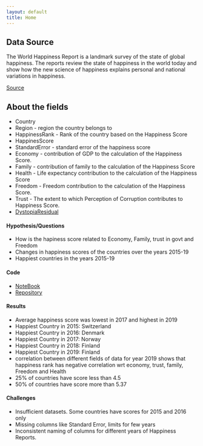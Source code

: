 ```yaml
---
layout: default
title: Home
---
```


## Data Source 
The World Happiness Report is a landmark survey of the state of global happiness. The reports review the state of happiness in the world today and show how the new science of happiness explains personal and national variations in happiness.

[Source](https://www.kaggle.com/unsdsn/world-happiness)

## About the fields 
- Country 
- Region - region the country belongs to 
- HappinessRank - Rank of the country based on the Happiness Score
- HappinesScore 
- StandardError - standard error of the happiness score 
- Economy -  contribution of GDP to the calculation of the Happiness Score.
- Family -  contribution of family to the calculation of the Happiness Score
- Health -  Life expectancy contribution to the calculation of the Happiness Score
- Freedom -  Freedom contribution to the calculation of the Happiness Score.
- Trust  - The extent to which Perception of Corruption contributes to Happiness Score.
- [DystopiaResidual](https://worldhappiness.report/faq/)

    
#### Hypothesis/Questions
- How is the hapiness score related to Economy, Family, trust in govt and Freedom 
- Changes in happiness scores of the countries over the years 2015-19
- Happiest countries in the years 2015-19

#### Code 
 - [NoteBook](https://github.com/sammy22/sudoku-CNN/image_processing.ipynb)
 - [Repository](https://github.com/sammy22/sudoku-CNN)

#### Results
- Average happiness score was lowest in 2017 and highest in 2019 
- Happiest Country in 2015: Switzerland
- Happiest Country in 2016: Denmark
- Happiest Country in 2017: Norway
- Happiest Country in 2018: Finland
- Happiest Country in 2019: Finland
- correlation between different fields of data for year 2019 shows that happiness rank has negative correlation wrt economy, trust, family, Freedom and Health 
- 25% of countries have score less than 4.5
- 50% of countries have score more than 5.37

#### Challenges
- Insufficient datasets. Some countries have scores for 2015 and 2016 only
- Missing columns like Standard Error, limits for few years 
- Inconsistent naming of columns for different years of Happiness Reports.
